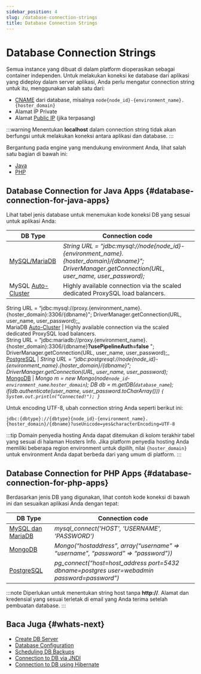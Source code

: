 ```yaml
---
sidebar_position: 4
slug: /database-connection-strings
title: Database Connection Strings
---
```

# Database Connection Strings

Semua instance yang dibuat di dalam platform dioperasikan sebagai container independen. Untuk melakukan koneksi ke database dari aplikasi yang dideploy dalam server aplikasi, Anda perlu mengatur connection string untuk itu, menggunakan salah satu dari:

  * [CNAME](<https://docs.dewacloud.com/docs/database-hosting/#database-admin-panel-url>) dari database, misalnya `node{node_id}-{environment_name}.{hoster_domain}`
  * Alamat IP Private
  * Alamat [Public IP](<https://docs.dewacloud.com/docs/public-ip/>) (jika terpasang)

:::warning
Menentukan **localhost** dalam connection string tidak akan berfungsi untuk melakukan koneksi antara aplikasi dan database.
:::

Bergantung pada engine yang mendukung environment Anda, lihat salah satu bagian di bawah ini:

  * [Java](<https://docs.dewacloud.com/docs/#database-connection-for-java-apps>)
  * [PHP](<https://docs.dewacloud.com/docs/#database-connection-for-php-apps>)

## Database Connection for Java Apps {#database-connection-for-java-apps}

Lihat tabel jenis database untuk menemukan kode koneksi DB yang sesuai untuk aplikasi Anda:

DB Type | Connection code  
---|---  
[MySQL/MariaDB](<https://docs.dewacloud.com/docs/connection-to-mysql-java>)| _String URL = “jdbc:mysql://node\{node_id\}-\{environment_name\}.\{hoster_domain\}/\{dbname\}"; DriverManager.getConnection(URL, user_name, user_password);_  
MySQL [Auto-Cluster](<https://docs.dewacloud.com/docs/auto-clustering>) | Highly available connection via the scaled dedicated ProxySQL load balancers.  
String URL = “jdbc:mysql://proxy.\{environment_name\}.\{hoster_domain\}:3306/\{dbname\}"; DriverManager.getConnection(URL, user_name, user_password);_  
MariaDB [Auto-Cluster](<https://docs.dewacloud.com/docs/auto-clustering>) | Highly available connection via the scaled dedicated ProxySQL load balancers.  
String URL = “jdbc:mariadb://proxy.\{environment_name\}.\{hoster_domain\}:3306/\{dbname\}**?usePipelineAuth=false** "; DriverManager.getConnection(URL, user_name, user_password);_  
[PostgreSQL](<https://docs.dewacloud.com/docs/java-connection-to-postgresql>) | _String URL = “jdbc:postgresql://node\{node_id\}-\{environment_name\}.\{hoster_domain\}/\{dbname\}"; DriverManager.getConnection(URL, user_name, user_password);_  
[MongoDB](<https://docs.dewacloud.com/docs/connection-to-mongodb-java>) | _Mongo m = new Mongo(node`node_id`-`environment_name`.`hoster_domain`); DB db = m.getDB(`database_name`); if(db.authenticate(user_name, user_password.toCharArray())) `{ System.out.println(“Connected!"); }`_

Untuk encoding UTF-8, ubah connection string Anda seperti berikut ini:

```
jdbc:{dbtype}://{dbtype}{node_id}-{environment_name}.{hoster_domain}/{dbname}?useUnicode=yes&characterEncoding=UTF-8
```

:::tip
Domain penyedia hosting Anda dapat ditemukan di kolom terakhir tabel yang sesuai di halaman Hosters Info. Jika platform penyedia hosting Anda memiliki beberapa region environment untuk dipilih, nilai `{hoster_domain}` untuk environment Anda dapat berbeda dari yang umum di platform.
:::

## Database Connection for PHP Apps {#database-connection-for-php-apps}

Berdasarkan jenis DB yang digunakan, lihat contoh kode koneksi di bawah ini dan sesuaikan aplikasi Anda dengan tepat:

DB Type | Connection code  
---|---  
[MySQL dan MariaDB](<https://docs.dewacloud.com/docs/connection-to-mysql-php>) | _mysql_connect('HOST', 'USERNAME', 'PASSWORD')_  
[MongoDB](<https://docs.dewacloud.com/docs/connection-to-mongodb-php>) | _Mongo(“hostaddress”, array(“username” => “username”, “password” => “password”))_  
[PostgreSQL](<https://docs.dewacloud.com/docs/connection-to-postgresql-php>) | _pg_connect(“host=host_address port=5432 dbname=postgres user=webadmin password=password”)_  

:::note
Diperlukan untuk menentukan string host tanpa **http://**. Alamat dan kredensial yang sesuai terletak di email yang Anda terima setelah pembuatan database.
:::

## Baca Juga {#whats-next}

  * [Create DB Server](<https://docs.dewacloud.com/docs/database-hosting/>)
  * [Database Configuration](<https://docs.dewacloud.com/docs/database-configuration-files/>)
  * [Scheduling DB Backups](<https://docs.dewacloud.com/docs/scheduling-backups/>)
  * [Connection to DB via JNDI](<https://docs.dewacloud.com/docs/connection-to-db-via-jndi/>)
  * [Connection to DB using Hibernate](<https://docs.dewacloud.com/docs/connect-db-hibernate/>)